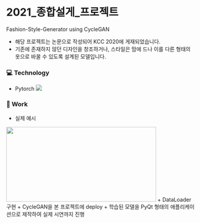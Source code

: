 # 2021_종합설게_프로젝트
Fashion-Style-Generator using CycleGAN

+ 해당 프로젝트는 논문으로 작성되어 KCC 2020에 게재되었습니다.
+ 기존에 존재하지 않던 디자인을 창조하거나, 스타일은 맘에 드나 이를 다른 형태의 옷으로 바꿀 수 있도록 설계된 모델입니다.

### 💻 Technology
+ Pytorch <a href="" target="_blank"><img src="https://img.shields.io/badge/PyTorch-EE4C2C?style=flat-square&logo=PyTorch&logoColor=white"/></a>

### 🔭 Work
+ 실제 예시
<img src="https://github.com/DanielPark827/PyTorch-CycleGAN-master/assets/59303671/f971ee3c-93fc-4e26-9a26-b1e6340564ad.png" width="400" height="200"/>
+ DataLoader 구현
+ CycleGAN을 본 프로젝트에 deploy
+ 학습된 모델을 PyQt 형태의 애플리케이션으로 제작하여 실제 시연까지 진행


